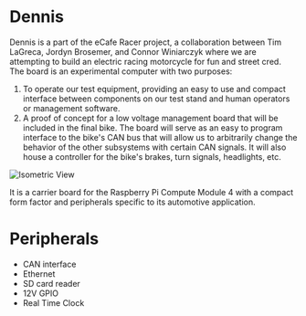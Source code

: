 # Dennis

Dennis is a part of the eCafe Racer project, a collaboration between Tim LaGreca, Jordyn Brosemer, and Connor Winiarczyk where we are attempting to build an electric racing motorcycle for fun and street cred. The board is an experimental computer with two purposes:

1. To operate our test equipment, providing an easy to use and compact interface between components on our test stand and human operators or management software.
2. A proof of concept for a low voltage management board that will be included in the final bike. The board will serve as an easy to program interface to the bike's CAN bus that will allow us to arbitrarily change the behavior of the other subsystems with certain CAN signals. It will also house a controller for the bike's brakes, turn signals, headlights, etc.

![Isometric View](https://github.com/eCafe-Racer/Dennis/blob/master/Documentation/0.1.3/images/render_iso.jpg)

It is a carrier board for the Raspberry Pi Compute Module 4 with a compact form factor and peripherals specific to its automotive application.

# Peripherals

- CAN interface
- Ethernet
- SD card reader
- 12V GPIO
- Real Time Clock
